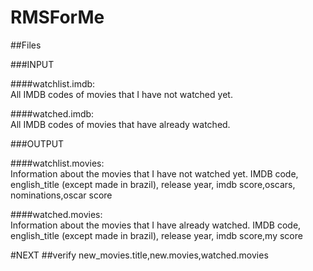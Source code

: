 # RMSForMe

##Files

###INPUT

####watchlist.imdb:  
	All IMDB codes of movies that I have not watched yet.

####watched.imdb:  
	All IMDB codes of movies that have already watched.

###OUTPUT

####watchlist.movies:        
	Information about the movies that I have not watched yet. 
	IMDB code, english_title (except made in brazil), release year, imdb score,oscars, nominations,oscar score

####watched.movies:        
	Information about the movies that I have already watched. 
	IMDB code, english_title (except made in brazil), release year, imdb score,my score

#NEXT
##verify new_movies.title,new.movies,watched.movies